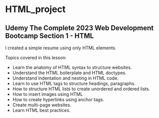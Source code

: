 # HTML_project


## Udemy The Complete 2023 Web Development Bootcamp Section 1 - HTML

I created a simple resume using only HTML elements.

Topics covered in this lesson:

- Learn the anatomy of HTML syntax to structure websites.
- Understand the HTML boilerplate and HTML doctypes.
- Understand indentation and nesting in HTML code.
- Learn to use HTML tags to structure headings, paragraphs.
- How to structure HTML lists to create unordered and ordered lists.
- How to insert images using HTML
- How to create hyperlinks using anchor tags.
- Create multi-page websites.
- Learn HTML best practices. 
